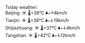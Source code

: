 Today weather:  
Beijing: ☀️   🌡️+38°C 🌬️↗4km/h  
Tianjin: ☀️   🌡️+38°C 🌬️↓19km/h  
Shijiazhuang: ☀️   🌡️+37°C 🌬️↓4km/h  
Tangshan: ☀️   🌡️+42°C 🌬️↓12km/h  
